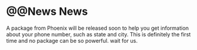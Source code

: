 # @@News News

A package from Phoenix will be released soon to help you get information about your phone number, such as state and city.
This is definitely the first time and no package can be so powerful.
wait for us.
